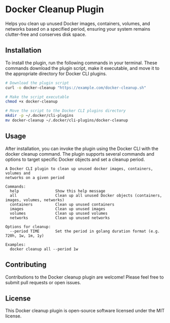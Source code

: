 # Docker Cleanup Plugin

Helps you clean up unused Docker images, containers, volumes, and networks
based on a specified period, ensuring your system remains clutter-free and
conserves disk space.

## Installation

To install the plugin, run the following commands in your terminal. These
commands download the plugin script, make it executable, and move it to the
appropriate directory for Docker CLI plugins.

```bash
# Download the plugin script
curl -o docker-cleanup "https://example.com/docker-cleanup.sh"

# Make the script executable
chmod +x docker-cleanup

# Move the script to the Docker CLI plugins directory
mkdir -p ~/.docker/cli-plugins
mv docker-cleanup ~/.docker/cli-plugins/docker-cleanup
```

## Usage

After installation, you can invoke the plugin using the Docker CLI with the
docker cleanup command. The plugin supports several commands and options to
target specific Docker objects and set a cleanup period.

```text
A Docker CLI plugin to clean up unused docker images, containers, volumes and
networks on a given period

Commands:
  help                Show this help message
  all                 Clean up all unused Docker objects (containers, images, volumes, networks)
  containers          Clean up unused containers
  images              Clean up unused images
  volumes             Clean up unused volumes
  networks            Clean up unused networks

Options for cleanup:
  --period TIME       Set the period in golang duration format (e.g. 720h, 1w, 1m, 1y)

Examples:
  docker cleanup all --period 1w
```

## Contributing

Contributions to the Docker cleanup plugin are welcome! Please feel free to
submit pull requests or open issues.

## License

This Docker cleanup plugin is open-source software licensed under the MIT
license.
